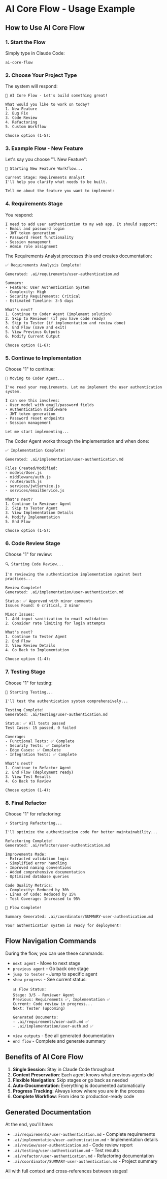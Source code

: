 # AI Core Flow - Usage Example

## How to Use AI Core Flow

### 1. Start the Flow
Simply type in Claude Code:
```
ai-core-flow
```

### 2. Choose Your Project Type
The system will respond:
```
🚀 AI Core Flow - Let's build something great!

What would you like to work on today?
1. New Feature
2. Bug Fix
3. Code Review
4. Refactoring
5. Custom Workflow

Choose option (1-5):
```

### 3. Example Flow - New Feature
Let's say you choose "1. New Feature":

```
📝 Starting New Feature Workflow...

Current Stage: Requirements Analyst
I'll help you clarify what needs to be built.

Tell me about the feature you want to implement:
```

### 4. Requirements Stage
You respond:
```
I need to add user authentication to my web app. It should support:
- Email and password login
- JWT token generation
- Password reset functionality
- Session management
- Admin role assignment
```

The Requirements Analyst processes this and creates documentation:
```
✅ Requirements Analysis Complete!

Generated: .ai/requirements/user-authentication.md

Summary:
- Feature: User Authentication System
- Complexity: High
- Security Requirements: Critical
- Estimated Timeline: 3-5 days

What's next?
1. Continue to Coder Agent (implement solution)
2. Skip to Reviewer (if you have code ready)
3. Skip to Tester (if implementation and review done)
4. End Flow (save and exit)
5. View Previous Outputs
6. Modify Current Output

Choose option (1-6):
```

### 5. Continue to Implementation
Choose "1" to continue:
```
🔄 Moving to Coder Agent...

I've read your requirements. Let me implement the user authentication system.

I can see this involves:
- User model with email/password fields
- Authentication middleware
- JWT token generation
- Password reset endpoints
- Session management

Let me start implementing...
```

The Coder Agent works through the implementation and when done:
```
✅ Implementation Complete!

Generated: .ai/implementation/user-authentication.md

Files Created/Modified:
- models/User.js
- middleware/auth.js
- routes/auth.js
- services/jwtService.js
- services/emailService.js

What's next?
1. Continue to Reviewer Agent
2. Skip to Tester Agent
3. View Implementation Details
4. Modify Implementation
5. End Flow

Choose option (1-5):
```

### 6. Code Review Stage
Choose "1" for review:
```
🔍 Starting Code Review...

I'm reviewing the authentication implementation against best practices...

Review Complete!
Generated: .ai/implementation/user-authentication.md

Status: ✅ Approved with minor comments
Issues Found: 0 critical, 2 minor

Minor Issues:
1. Add input sanitization to email validation
2. Consider rate limiting for login attempts

What's next?
1. Continue to Tester Agent
2. End Flow
3. View Review Details
4. Go Back to Implementation

Choose option (1-4):
```

### 7. Testing Stage
Choose "1" for testing:
```
🧪 Starting Testing...

I'll test the authentication system comprehensively...

Testing Complete!
Generated: .ai/testing/user-authentication.md

Status: ✅ All tests passed
Test Cases: 15 passed, 0 failed

Coverage:
- Functional Tests: ✅ Complete
- Security Tests: ✅ Complete  
- Edge Cases: ✅ Complete
- Integration Tests: ✅ Complete

What's next?
1. Continue to Refactor Agent
2. End Flow (deployment ready)
3. View Test Results
4. Go Back to Review

Choose option (1-4):
```

### 8. Final Refactor
Choose "1" for refactoring:
```
⚡ Starting Refactoring...

I'll optimize the authentication code for better maintainability...

Refactoring Complete!
Generated: .ai/refactor/user-authentication.md

Improvements Made:
- Extracted validation logic
- Simplified error handling
- Improved naming conventions
- Added comprehensive documentation
- Optimized database queries

Code Quality Metrics:
- Complexity: Reduced by 30%
- Lines of Code: Reduced by 15%
- Test Coverage: Increased to 95%

🎉 Flow Complete!

Summary Generated: .ai/coordinator/SUMMARY-user-authentication.md

Your authentication system is ready for deployment!
```

## Flow Navigation Commands

During the flow, you can use these commands:

- `next agent` - Move to next stage
- `previous agent` - Go back one stage  
- `jump to tester` - Jump to specific agent
- `show progress` - See current status:
  ```
  📊 Flow Status:
  Stage: 3/5 - Reviewer Agent
  Previous: Requirements ✅, Implementation ✅
  Current: Code review in progress...
  Next: Tester (upcoming)
  
  Generated Documents:
  - .ai/requirements/user-auth.md ✅
  - .ai/implementation/user-auth.md ✅
  ```
- `view outputs` - See all generated documentation
- `end flow` - Complete and generate summary

## Benefits of AI Core Flow

1. **Single Session**: Stay in Claude Code throughout
2. **Context Preservation**: Each agent knows what previous agents did
3. **Flexible Navigation**: Skip stages or go back as needed
4. **Auto-Documentation**: Everything is documented automatically
5. **Progress Tracking**: Always know where you are in the process
6. **Complete Workflow**: From idea to production-ready code

## Generated Documentation

At the end, you'll have:
- `.ai/requirements/user-authentication.md` - Complete requirements
- `.ai/implementation/user-authentication.md` - Implementation details
- `.ai/review/user-authentication.md` - Code review report
- `.ai/testing/user-authentication.md` - Test results
- `.ai/refactor/user-authentication.md` - Refactoring documentation
- `.ai/coordinator/SUMMARY-user-authentication.md` - Project summary

All with full context and cross-references between stages!